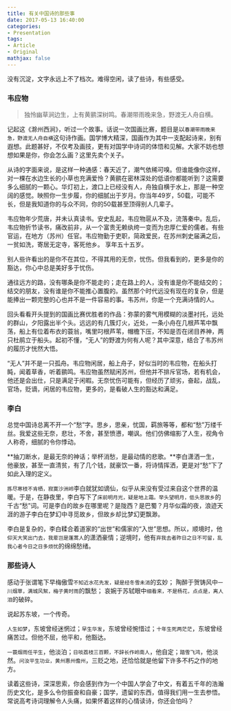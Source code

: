 ```yaml
---
title: 有关中国诗的那些事
date: 2017-05-13 16:40:00
categories:
- Presentation
tags: 
- Article
- Original
mathjax: false
---
```


没有沉淀，文字永远上不了档次。难得空闲，读了些诗，有些感受。

### 韦应物

<!-- more -->

>独怜幽草涧边生，上有黄鹂深树鸣。春潮带雨晚来急，野渡无人舟自横。


记起这《滁州西涧》，听过一个故事。话说一次国画比赛，题目是以`春潮带雨晚来急，野渡无人舟自横`这句诗作画。国学博大精深，国画作为其中一支配起诗来，别有遐想。此题甚好，不仅考及画技，更有对国学中诗词的体悟和见解。大家不妨也想想如果是你，你会怎么画？这里先卖个关子。


从诗的字面来说，是这样一种通感：春天近了，潮气依稀可嗅。但谁能像你这样，对一棵在水边生长的小草也充满爱怜？黄鹂在密林深处的低语你都能听到？这需要多么细腻的一颗心。华灯初上，渡口上已经没有人，舟独自横于水上，那是一种空阔的感觉。映照你一生步履，你的细腻出于岁月。你当年49岁，50载，可能不长，但是我知道你的与众不同，你的50载甚至顶得别人几辈子。

韦应物年少荒唐，并未认真读书。安史乱起，韦应物扈从不及，流落秦中。乱后，韦应物折节读书，痛改前非，从一个富贵无赖纨绔一变而为忠厚仁爱的儒者。有些官运，在地方（苏州）任官。韦应物勤于吏职，简政爱民，在苏州刺史届满之后，一贫如洗，寄居无定寺，客死他乡。 享年五十五岁。

别人些许看出的是你不在其位，不得其用的无奈，忧伤。但我看到的，更多是你的豁达，你心中总是美好多于忧伤。

通往远方的路，没有哪条是你不能走的；走在路上的人，没有谁是你不能结交的；结交的朋友，没有谁是你不能推心置腹的。虽然那个时代远没有现在的复杂，但是能捧出一颗完整的心也并不是一件容易的事。韦苏州，你是一个充满诗情的人。

回头看看开头提到的国画比赛优胜者的作品：弥蒙的雾气用模糊的淡墨衬托，远处的群山，夕阳露出半个头。远远的有几簇灯火，近处，一条小舟在几根芦苇中飘荡，船上有位着布衣的蓑翁，嘴里叼根芦苇，帽檐下压，不知是否在闭目养神，两只杜鹃立于船头。起初不懂，“无人”的野渡为何有人呢？其中深意，结合了韦苏州的履历才恍然大悟。

“无人”并不是一只孤舟。韦应物闲居，船上舟子，好似当时的韦应物，在船头打盹，闻着草香，听着鹂鸣。韦应物虽然赋闲苏州，但他并不排斥官场，若有机会，他还是会出仕，只是满足于闲暇。无奈忧伤可能有，但经历了顽劣，奋起，战乱，官场，贬谪，闲居的韦应物，更多的，是看破人生的豁达和满足。

### 李白

总觉中国诗总离不开一个“愁”字。思乡，思亲，忧国，羁旅等等，都和“愁”万缕千丝。我爱这些无奈，悲壮，不舍，甚至愤懑，嘲讽。他们仿佛缩影了人生，视角令人称奇，细腻的令你悸动。

**抽刀断水，是最无奈的神话；举杯消愁，是最动情的悲歌。**李白潇洒一生，他豪放，甚至一直清贫，有了几个钱，就豪饮一番，将诗情挥洒，更是对“愁”下了如此入理的定义。

`拣尽寒枝不肯栖，寂寞沙洲岭`李白就犹如谪仙，似乎从来没有受过来自这个世界的温暖。于是，在静夜里，李白写下了`床前明月光，疑是地上霜。举头望明月，低头思故乡`的千古“愁”词。可是李白的故乡在哪里呢？是陇西？是巴蜀？月华似霜的夜，浪迹天涯的游子李白在梦幻中寻觅故乡，但故乡却比梦幻更飘渺。

李白是复杂的，李白糅合着道家的“出世”和儒家的“入世”思想。所以，顺境时，他`仰天大笑出门去，我辈岂是蓬蒿人`的潇洒豪情；逆境时，他有`弃我去者昨日之日不可留，乱我心者今日之日多烦忧`的绵绵愁绪。   

### 那些诗人

感动于张谓笔下早梅傲雪`不知近水花先发，疑是经冬雪未消`的玄妙；
陶醉于贺铸风中`一川烟草，满城风絮，梅子黄时雨`的飘愁；
哀婉于苏轼眼中`细看来，不是杨花，点点是，离人泪`的破碎。

说起苏东坡，一个传奇。

`人生如梦`，东坡曾经迷惘过；`早生华发`，东坡曾经惋惜过；`十年生死两茫茫`，东坡曾经痛苦过。但他不屈，他平和，他豁达。

`一蓑烟雨任平生`，他淡泊；`日啖荔枝三百颗，不辞长作岭南人`，他自定；`踏雪飞鸿`，他淡然。`问汝平生功业，黄州惠州儋州`，三贬之地，还恰恰就是他留下许多不朽之作的地方。

读着这些诗，深深思索，你会感到作为一个中国人学会了中文，有着五千年的浩瀚历史文化，是多么令你振奋和自豪；国学，遗留的东西，值得我们用一生去参悟。常说高考诗词理解令人头痛，如果怀着这样的心情读诗，你还会怕吗？